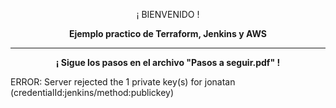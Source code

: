 <p align="center">¡ BIENVENIDO !</p>
<p align="center"><b>Ejemplo practico de Terraform, Jenkins y AWS</b></p>
<hr>
<p align="center"><b>¡ Sigue los pasos en el archivo "Pasos a seguir.pdf" !</b></p>
ERROR: Server rejected the 1 private key(s) for jonatan (credentialId:jenkins/method:publickey)
